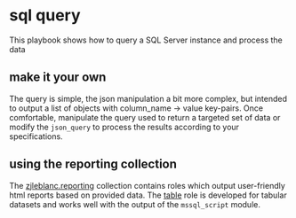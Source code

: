 # sql query

This playbook shows how to query a SQL Server instance and process the data

## make it your own

The query is simple, the json manipulation a bit more complex, but intended to output a list of objects with column_name -> value key-pairs. Once comfortable, manipulate the query used to return a targeted set of data or modify the `json_query` to process the results according to your specifications.

## using the reporting collection

The [zjleblanc.reporting](https://galaxy.ansible.com/zjleblanc/reporting) collection contains roles which output user-friendly html reports based on provided data. The [table](https://github.com/zjleblanc/zjleblanc.reporting/blob/master/zjleblanc/reporting/roles/table/README.md) role is developed for tabular datasets and works well with the output of the `mssql_script` module.